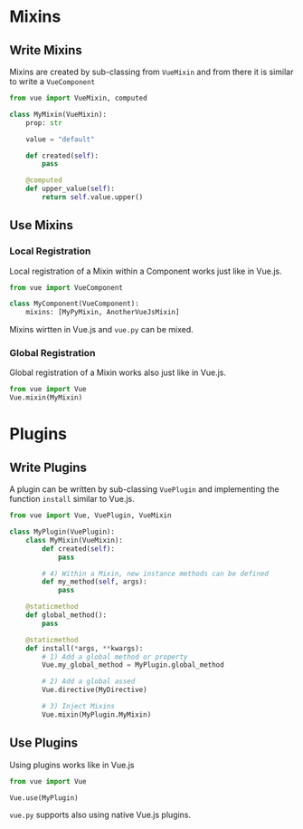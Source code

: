 # Mixins

## Write Mixins
Mixins are created by sub-classing from `VueMixin` and from there it is
similar to write a `VueComponent`
```python
from vue import VueMixin, computed

class MyMixin(VueMixin):
    prop: str

    value = "default"

    def created(self):
        pass

    @computed
    def upper_value(self):
        return self.value.upper()
```

## Use Mixins
### Local Registration
Local registration of a Mixin within a Component works just like in Vue.js.
```python
from vue import VueComponent

class MyComponent(VueComponent):
    mixins: [MyPyMixin, AnotherVueJsMixin]
```
Mixins wirtten in Vue.js and `vue.py` can be mixed.

### Global Registration
Global registration of a Mixin works also just like in Vue.js.
```python
from vue import Vue
Vue.mixin(MyMixin)
```

# Plugins
## Write Plugins
A plugin can be written by sub-classing `VuePlugin` and implementing
the function `install` similar to Vue.js.
```python
from vue import Vue, VuePlugin, VueMixin

class MyPlugin(VuePlugin):
    class MyMixin(VueMixin):
        def created(self):
            pass

        # 4) Within a Mixin, new instance methods can be defined
        def my_method(self, args):
            pass

    @staticmethod
    def global_method():
        pass

    @staticmethod
    def install(*args, **kwargs):
        # 1) Add a global method or property
        Vue.my_global_method = MyPlugin.global_method

        # 2) Add a global assed
        Vue.directive(MyDirective)

        # 3) Inject Mixins
        Vue.mixin(MyPlugin.MyMixin)
```

## Use Plugins
Using plugins works like in Vue.js
```python
from vue import Vue

Vue.use(MyPlugin)
```
`vue.py` supports also using native Vue.js plugins.
